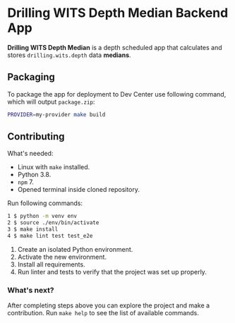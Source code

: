 # Drilling WITS Depth Median Backend App

**Drilling WITS Depth Median** is a depth scheduled app 
that calculates and stores `drilling.wits.depth` data __medians__.

## Packaging
To package the app for deployment to Dev Center
use following command, which will output `package.zip`:
```bash
PROVIDER=my-provider make build
```

## Contributing

What's needed:
* Linux with `make` installed.
* Python 3.8.
* `npm` 7.
* Opened terminal inside cloned repository.

Run following commands:
```bash
1 $ python -m venv env
2 $ source ./env/bin/activate
3 $ make install
4 $ make lint test test_e2e
```
1. Create an isolated Python environment.
2. Activate the new environment.
3. Install all requirements.
4. Run linter and tests
to verify that the project was set up properly.

### What's next?
After completing steps above
you can explore the project
and make a contribution.
Run `make help`
to see the list of available commands.

